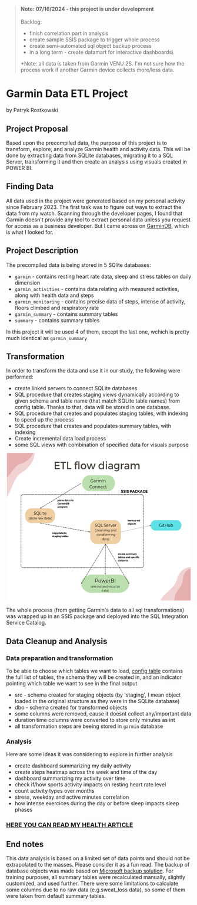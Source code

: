 > #### Note: 07/16/2024 - this project is under development
> Backlog:
> - finish correlation part in analysis
> - create sample SSIS package to trigger whole process
> - create semi-automated sql object backup process
> - in a long term - create datamart for interactive dashboards\
>   
> *Note: all data is taken from Garmin VENU 2S. I'm not sure how the process work if another Garmin device collects more/less data.


# Garmin Data ETL Project 
by Patryk Rostkowski

## Project Proposal
Based upon the precompiled data, the purpose of this project is to transform, explore, and analyze Garmin health and activity data. This will be done by extracting data from SQLite databases, migrating it to a SQL Server, transforming it and then create an analysis using visuals created in POWER BI. 

## Finding Data
All data used in the project were generated based on my personal activity since February 2023. The first task was to figure out ways to extract the data from my watch. Scanning through the developer pages, I found that Garmin doesn't provide any tool to extract personal data unless you request for access as a business developer. But I came across on [GarminDB](https://github.com/tcgoetz/GarminDB), which is what I looked for.  

## Project Description
The precompiled data is being stored in 5 SQlite databases:
- `garmin`              - contains resting heart rate data, sleep and stress tables on daily dimension
- `garmin_activities`   - contains data relating with measured activities, along with health data and steps
- `garmin_monitoring`   - contains precise data of steps, intense of activity, floors climbed and respiratory rate
- `garmin_summary`      - contains summary tables
- `summary`             - contains summary tables
  
In this project it will be used 4 of them, except the last one, wchich is pretty much identical as `garmin_summary`

## Transformation
In order to transform the data and use it in our study, the following were performed:
- create linked servers to connect SQLite databases
- SQL procedure that creates staging views dynamically according to given schema and table name (that match SQLite table names) from config table. Thanks to that, data will be stored in one database.
- SQL procedure that creates and populates staging tables, with indexing to speed up the process
- SQL procedure that creates and populates summary tables, with indexing
- Create incremental data load process
- some SQL views with combination of specified data for visuals purpose

<p align="center">
  <img width="500" height="400" src="https://github.com/patrykrostkowski/Garmin-Data-ETL-Project/blob/main/0.Raw_images/etl_flow_diagram.png">
</p>


The whole process (from getting Garmin's data to all sql transformations) was wrapped up in an SSIS package and deployed into the SQL Integration Service Catalog.

## Data Cleanup and Analysis
### Data preparation and transformation 
To be able to choose which tables we want to load, [config table](https://github.com/patrykrostkowski/Garmin-Data-ETL-Project/blob/main/0.Raw_images/config_table.png) contains the full list of tables, the schema they will be created in, and an indicator pointing which table we want to see in the final output
- src - schema created for staging objects (by 'staging', I mean object loaded in the original structure as they were in the SQLite database)
- dbo - schema created for transformed objects
- some columns were removed, cause it doesnt collect any/important data
- duration time columns were converted to store only minutes as int
- all transformation steps are beeing stored in `garmin` database

### Analysis
Here are some ideas it was considering to explore in further analysis
- create dashboard summarizing my daily activity
- create steps heatmap across the week and time of the day
- dashboard summarizing my activity over time
- check if/how sports activity impacts on resting heart rate level
- count activity types over months
- stress, weekday and active minutes correlation
- how intense exercices during the day or before sleep impacts sleep phases
  
### [HERE YOU CAN READ MY HEALTH ARTICLE](https://github.com/patrykrostkowski/Garmin-Data-ETL-Project/blob/main/4.Sample_analysis/Analysis.md)

## End notes
This data analysis is based on a limited set of data points and should not be extrapolated to the masses. Please consider it as a fun read.
The backup of database objects was made based on [Microsoft backup solution](https://github.com/microsoft/mssql-scripter).
For training purposes, all summary tables were recalculated manually, slightly customized, and used further. 
There were some limitations to calculate some columns due to no raw data (e.g.sweat_loss data), so some of them were taken from default summary tables.


